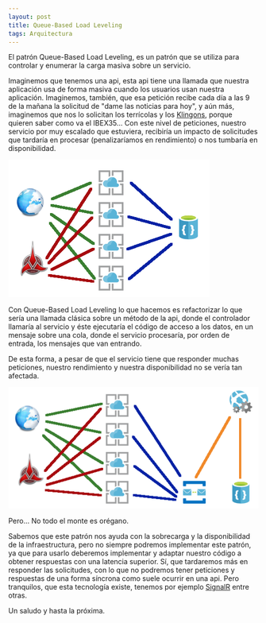 ```yaml
---
layout: post
title: Queue-Based Load Leveling
tags: Arquitectura
---
```


El patrón Queue-Based Load Leveling, es un patrón que se utiliza para controlar y enumerar la carga masiva sobre un servicio.

Imaginemos que tenemos una api, esta api tiene una llamada que nuestra aplicación usa de forma masiva cuando los usuarios usan nuestra aplicación. Imaginemos, también, que esa petición recibe cada día a las 9 de la mañana la solicitud de "dame las noticias para hoy", y aún más, imaginemos que nos lo solicitan los terrícolas y los [Klingons](https://es.wikipedia.org/wiki/Klingon "Klingons"), porque quieren saber como va el IBEX35... Con este nivel de peticiones, nuestro servicio por muy escalado que estuviera, recibiría un impacto de solicitudes que tardaría en procesar (penalizaríamos en rendimiento) o nos tumbaría en disponibilidad.

![NoQueue-BasedLoadLeveling](/img/cloudpatterns/NoQueue-BasedLoadLeveling.png "NoQueue-BasedLoadLeveling")

 Con Queue-Based Load Leveling lo que hacemos es refactorizar lo que sería una llamada clásica sobre un método de la api, donde el controlador llamaría al servicio y éste ejecutaría el código de acceso a los datos, en un mensaje sobre una cola, donde el servicio procesaría, por orden de entrada, los mensajes que van entrando.

De esta forma, a pesar de que el servicio tiene que responder muchas peticiones, nuestro rendimiento y nuestra disponibilidad no se vería tan afectada.

![Queue-BasedLoadLeveling](/img/cloudpatterns/Queue-BasedLoadLeveling.png "Queue-BasedLoadLeveling")

Pero... No todo el monte es orégano.

Sabemos que este patrón nos ayuda con la sobrecarga y la disponibilidad de la infraestructura, pero no siempre podremos implementar este patrón, ya que para usarlo deberemos implementar y adaptar nuestro código a obtener respuestas con una latencia superior. Sí, que tardaremos más en responder las solicitudes, con lo que no podremos tener peticiones y respuestas de una forma síncrona como suele ocurrir en una api. Pero tranquilos, que esta tecnología existe, tenemos por ejemplo [SignalR](https://docs.microsoft.com/es-es/aspnet/signalr/overview/getting-started/introduction-to-signalr "SignalR") entre otras.

Un saludo y hasta la próxima.
